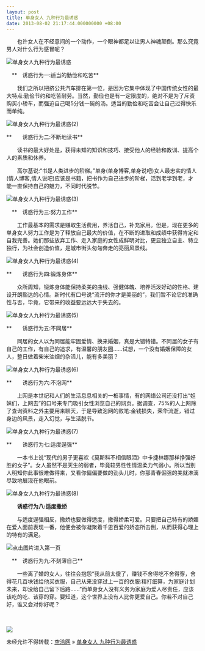 ```yaml
---
layout: post
title: 单身女人 九种行为最诱惑
date: 2013-08-02 21:17:44.000000000 +08:00
---
```


　　也许女人在不经意间的一个动作，一个眼神都足以让男人神魂颠倒。那么究竟男人对什么行为感冒呢？

![单身女人九种行为最诱惑](http://www.5article.com/d/file/qita/qinggan/20130712/3a0568021bb8e5c4dc6260b5755bff55.jpg)

　**　诱惑行为一:适当的勤俭和吃苦**

　　我们之所以把挤公共汽车排在第一位，是因为它集中体现了中国传统女性的最大特点:勤俭节约和吃苦耐劳。当然，勤俭也是有一定限度的，绝对不是为了斥资购买小轿车，而强迫自己喝5分钱一碗的汤。适当的勤俭和吃苦会让自己过得快乐而单纯。

![单身女人九种行为最诱惑(2)](http://www.5article.com/d/file/qita/qinggan/20130712/1d54d6323a7dcfcd1794cdb2e038d1fe.jpg)

**　　诱惑行为二:不断地读书**

　　读书的最大好处是，获得未知的知识和技巧、接受他人的经验和教训、提高个人的素质和休养。

　　高尔基说:“书是人类进步的阶梯。”单身(单身博客,单身说吧)女人最忠实的情人(情人博客,情人说吧)应该是书籍，把书作为自己进步的阶梯，活到老学到老，才能一直保持自己的魅力，不同时代脱节。

![单身女人九种行为最诱惑(3)](http://www.5article.com/d/file/qita/qinggan/20130712/1510cd684e862d301d8801e25c11791e.jpg)

　**　诱惑行为三:努力工作**

　　工作最基本的需求是赚取生活费用，养活自己，补充家用。但是，现在更多的单身女人努力工作是为了释放自己最大的价值，在不断的进取和成绩中获得肯定和自我完善。她们那些放弃工作、走入家庭的女性成鲜明对比，更显独立自主、特立独行，为社会创造价值，是城市街头匆匆奔走的亮丽风景线。

![单身女人九种行为最诱惑(4)](http://www.5article.com/d/file/qita/qinggan/20130712/51b86e142954b4386349ecc4f4d55b87.jpg)

**　　诱惑行为四:锻炼身体**

　　众所周知，锻炼身体能保持柔美的曲线、强健体魄、培养活泼好动的性格、建设开朗豁达的心情。新时代有口号说“流汗的你才是美丽的”，我们暂不论它的准确性与否，毕竟，它带来的收益要远远大于失去的。

![单身女人九种行为最诱惑(5)](http://www.5article.com/d/file/qita/qinggan/20130712/664f02b36985fbb5908af161f2b9418f.jpg)

**　　诱惑行为五:不同居**

　　同居的女人以为同居能牢固爱情、换来婚姻，真是大错特错。不同居的女子有自己的工作，有自己的追求，有温馨的朋友圈……试想，一个没有婚姻保障的女人，整日做着柴米油烟的杂活儿，能有多美丽？

![单身女人九种行为最诱惑(6)](http://www.5article.com/d/file/qita/qinggan/20130712/6bf28cd0a22d22bd44b0c50cd1a7c11f.jpg)

**　　诱惑行为六:不泡网**

　　上网是本世纪和人们的生活息息相关的一桩事情，有的网络公司还没打出“姐妹们，上网去”的口号来专门吸引女性浏览自己的网页。据调查，75%的人上网除了查询资料之外主要用来聊天，于是导致泡网的败笔:金钱损失，荣华流逝，错过身边的风景，走入幻觉，与生活脱节。

![单身女人九种行为最诱惑(7)](http://www.5article.com/d/file/qita/qinggan/20130712/38b9e725701ac40e795dfa13c828b9b4.jpg)

**　　诱惑行为七:适度逞强**

　　一本书上说“现代的男子更喜欢《莫斯科不相信眼泪》中卡捷林娜那样挣强好胜的女子”。女人虽然不是天生的弱者，毕竟较男性性情温柔力气弱小。所以当别人明知你此事很难做得来，又看你偏偏要做的劲头儿时，你那青春倔强的美就淋漓尽致地展现在他眼前。

![单身女人九种行为最诱惑(8)](http://www.5article.com/d/file/qita/qinggan/20130712/ce868588dbd31f37e2b6b6cff10dd575.jpg)

　　**诱惑行为八:适度撒娇**

　　与适度逞强相反，撒娇也要做得适度，撒得娇柔可爱。只要把自己特有的娇媚在爱人面前表现一番，他便会被你凝聚着千恩百爱的娇态所击倒，从而获得心理上的特有的满足。

![点击图片进入第一页](http://www.5article.com/d/file/qita/qinggan/20130712/876a2fad11a89701abfc3fdedb713da5.jpg)

　**　诱惑行为九:不刻薄自己**

　　一些离了婚的女人，往往会抱怨“我从前太傻了，赚钱不舍得吃不舍得穿，舍得花几百块钱给他买衣服，自己从来没穿过上一百的衣服:精打细算，为家庭计划未来，却没给自己留下后路……”而单身女人没有义务为家庭为爱人尽责任，应该该吃的吃、该穿的穿。要知道，这个世界上没有人比你更爱自己。你若不对自己好，谁又会对你好呢？

　　

![](http://www1.feedsky.com/t1/739561950/5aiticle/feedsky/s.gif?r=http://www.5article.com/topic/69475.html)

未经允许不得转载：[空洽网](http://kongqia.com) » [单身女人 九种行为最诱惑](http://kongqia.com/17515.html)


